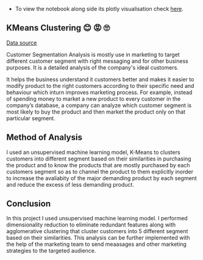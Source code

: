 * To view the notebook along side its plotly visualisation check [here](https://nbviewer.org/github/toludoyin/segmentation-analysis/blob/main/kmeans-segment/kmeans_clustering.ipynb).
## KMeans Clustering 😊 😡 🙄

[Data source](https://www.kaggle.com/imakash3011/customer-personality-analysis)

Customer Segmentation Analysis is mostly use in marketing to target different customer segment with right messaging and for other business purposes. It is a detailed analysis of the company's ideal customers.

It helps the business understand it customers better and makes it easier to modify product to the right customers according to their specific need and behaviour which inturn improves marketing process. For example, instead of spending money to market a new product to every customer in the company’s database, a company can analyze which customer segment is most likely to buy the product and then market the product only on that particular segment.

## Method of Analysis
I used an unsupervised machine learning model, K-Means to clusters customers into different segment based on their similarities in purchasing the product and to know the products that are mostly purchased by each customers segment so as to channel the product to them explicitly inorder to increase the avaliabity of the major demanding product by each segment and reduce the excess of less demanding product.
## Conclusion
In this project I used unsupervised machine learning model. I performed dimensionality reduction to eliminate redundant features along with agglomerative clustering that cluster customers into 5 different segment based on their similarities. This analysis can be further implemented with the help of the marketing team to send meaasages and other marketing strategies to the targeted audience.

